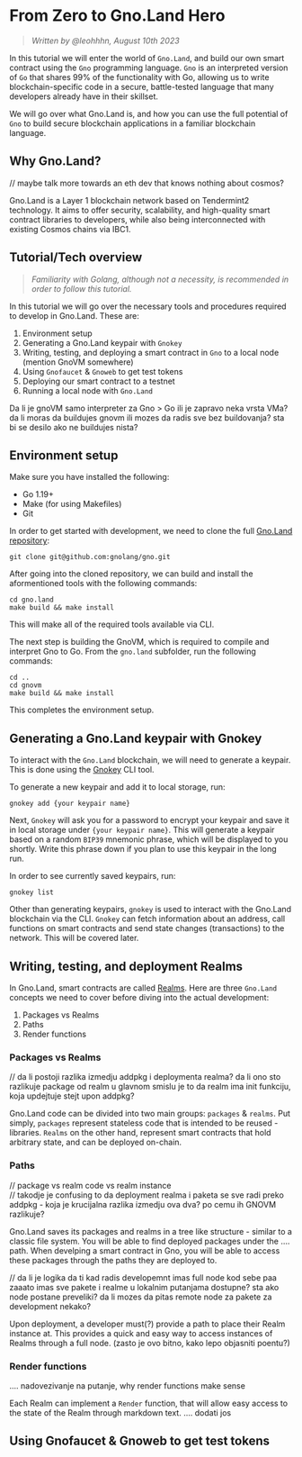 # From Zero to Gno.Land Hero

> _Written by @leohhhn, August 10th 2023_

In this tutorial we will enter the world of `Gno.Land`, and build our own smart contract using the `Gno` programming language. `Gno` is an interpreted version of `Go` that shares 99% of the functionality with Go, allowing us to write blockchain-specific code in a secure, battle-tested language that many developers already have in their skillset.

We will go over what Gno.Land is, and how you can use the full potential of `Gno` to build secure blockchain applications in a familiar blockchain language.

## Why Gno.Land?

// maybe talk more towards an eth dev that knows nothing about cosmos?

Gno.Land is a Layer 1 blockchain network based on Tendermint2 technology. It aims to offer security, scalability, and high-quality smart contract libraries to developers, while also being interconnected with existing Cosmos chains via IBC1.

## Tutorial/Tech overview

> _Familiarity with Golang, although not a necessity, is recommended in order to follow this tutorial._

In this tutorial we will go over the necessary tools and procedures required to develop in Gno.Land. These are:

1. Environment setup
2. Generating a Gno.Land keypair with `Gnokey`
3. Writing, testing, and deploying a smart contract in `Gno` to a local node (mention GnoVM somewhere)
4. Using `Gnofaucet` & `Gnoweb` to get test tokens
5. Deploying our smart contract to a testnet
6. Running a local node with `Gno.Land`

Da li je gnoVM samo interpreter za Gno > Go ili je zapravo neka vrsta VMa?
da li moras da buildujes gnovm ili mozes da radis sve bez buildovanja? sta bi se desilo ako ne buildujes nista?

## Environment setup

Make sure you have installed the following:

- Go 1.19+
- Make (for using Makefiles)
- Git

In order to get started with development, we need to clone the full [Gno.Land repository](https://github.com/gnolang/gno):

`git clone git@github.com:gnolang/gno.git`

After going into the cloned repository, we can build and install the aformentioned tools with the following commands:

```
cd gno.land
make build && make install
```

This will make all of the required tools available via CLI.

The next step is building the GnoVM, which is required to compile and interpret Gno to Go.
From the `gno.land` subfolder, run the following commands:

```
cd ..
cd gnovm
make build && make install
```

This completes the environment setup.

## Generating a Gno.Land keypair with Gnokey

To interact with the `Gno.Land` blockchain, we will need to generate a keypair. This is done using the [Gnokey](https://docs.onbloc.xyz/docs/cli/gnokey) CLI tool.

To generate a new keypair and add it to local storage, run:

```
gnokey add {your keypair name}
```

Next, `Gnokey` will ask you for a password to encrypt your keypair and save it in local storage under `{your keypair name}`.
This will generate a keypair based on a random `BIP39` mnemonic phrase, which will be displayed to you shortly. Write this phrase down if you plan to use this keypair in the long run.

In order to see currently saved keypairs, run:

```
gnokey list
```

Other than generating keypairs, `gnokey` is used to interact with the Gno.Land blockchain via the CLI. `Gnokey` can fetch information about an address, call functions on smart contracts and send state changes (transactions) to the network. This will be covered later.

## Writing, testing, and deployment Realms

In Gno.Land, smart contracts are called [Realms](https://docs.onbloc.xyz/introduction-to-gnoland/what-is-gnoland/concepts#realm). Here are three `Gno.Land` concepts we need to cover before diving into the actual development:

1. Packages vs Realms
2. Paths
3. Render functions

### Packages vs Realms

// da li postoji razlika izmedju addpkg i deploymenta realma? da li ono sto razlikuje package od realm u glavnom smislu je to da realm ima init funkciju, koja updejtuje stejt upon addpkg?

Gno.Land code can be divided into two main groups: `packages` & `realms`. Put simply, `packages` represent stateless code that is intended to be reused - libraries. `Realms` on the other hand, represent smart contracts that hold arbitrary state, and can be deployed on-chain.

### Paths

// package vs realm code vs realm instance  
// takodje je confusing to da deployment realma i paketa se sve radi preko addpkg - koja je krucijalna razlika izmedju ova dva? po cemu ih GNOVM razlikuje?

Gno.Land saves its packages and realms in a tree like structure - similar to a classic file system. You will be able to find deployed packages under the .... path. When develping a smart contract in Gno, you will be able to access these packages through the paths they are deployed to.

// da li je logika da ti kad radis developemnt imas full node kod sebe paa zaaato imas sve pakete i realme u lokalnim putanjama dostupne? sta ako node postane preveliki? da li mozes da pitas remote node za pakete za development nekako?

Upon deployment, a developer must(?) provide a path to place their Realm instance at. This provides a quick and easy way to access instances of Realms through a full node. (zasto je ovo bitno, kako lepo objasniti poentu?)

### Render functions

.... nadovezivanje na putanje, why render functions make sense

Each Realm can implement a `Render` function, that will allow easy access to the state of the Realm through markdown text. .... dodati jos

## Using Gnofaucet & Gnoweb to get test tokens
